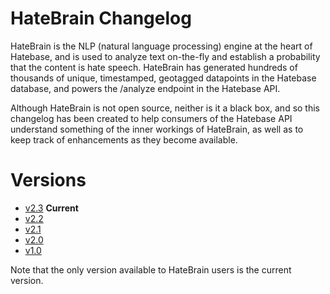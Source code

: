 # HateBrain Changelog

HateBrain is the NLP (natural language processing) engine at the heart of Hatebase, and is used to analyze text on-the-fly and establish a probability that the content is hate speech. HateBrain has generated hundreds of thousands of unique, timestamped, geotagged datapoints in the Hatebase database, and powers the /analyze endpoint in the Hatebase API.

Although HateBrain is not open source, neither is it a black box, and so this changelog has been created to help consumers of the Hatebase API understand something of the inner workings of HateBrain, as well as to keep track of enhancements as they become available.

# Versions

- [v2.3](current/v2-2/overview.md) **Current**
- [v2.2](archived/v2-2/overview.md)
- [v2.1](archived/v2-1/overview.md)
- [v2.0](archived/v2-0/overview.md)
- [v1.0](archived/v1-0/overview.md)

Note that the only version available to HateBrain users is the current version.

